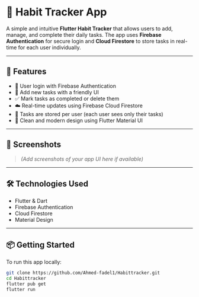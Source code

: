# 🧭 Habit Tracker App

A simple and intuitive **Flutter Habit Tracker** that allows users to add, manage, and complete their daily tasks. The app uses **Firebase Authentication** for secure login and **Cloud Firestore** to store tasks in real-time for each user individually.

---

## 🚀 Features

- 🔐 User login with Firebase Authentication  
- 📝 Add new tasks with a friendly UI  
- ✅ Mark tasks as completed or delete them  
- ☁️ Real-time updates using Firebase Cloud Firestore  
- 👤 Tasks are stored per user (each user sees only their tasks)  
- 🎨 Clean and modern design using Flutter Material UI

---

## 📱 Screenshots

> *(Add screenshots of your app UI here if available)*

---

## 🛠️ Technologies Used

- Flutter & Dart  
- Firebase Authentication  
- Cloud Firestore  
- Material Design

---

## 📦 Getting Started

To run this app locally:

```bash
git clone https://github.com/Ahmed-fadel1/Habittracker.git
cd Habittracker
flutter pub get
flutter run
